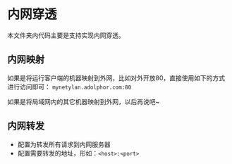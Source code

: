 # 内网穿透

本文件夹内代码主要是支持实现内网穿透。

## 内网映射

如果是将运行客户端的机器映射到外网，比如对外开放80，直接使用如下的方式进行访问即可：
`mynetylan.adolphor.com:80`

如果是将局域网内的其它机器映射到外网，以后再说吧~

## 内网转发

* 配置为转发所有请求到内网服务器
* 配置需要转发的地址，形如：`<host>:<port>`
